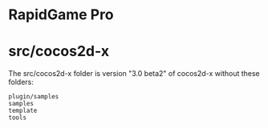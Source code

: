 
RapidGame Pro
=============



src/cocos2d-x
=============

The src/cocos2d-x folder is version "3.0 beta2" of cocos2d-x without these folders:

	plugin/samples
	samples
	template
	tools

